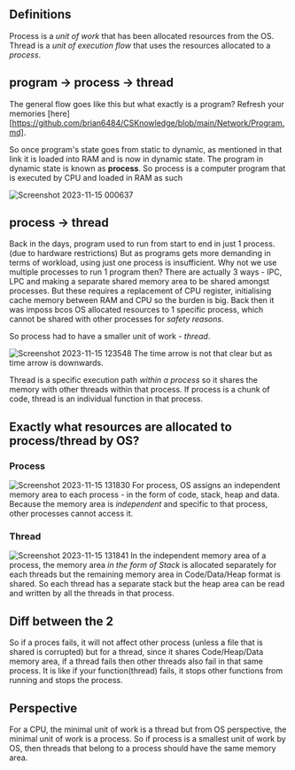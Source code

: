 ## Definitions
Process is a *unit of work* that has been allocated resources from the OS.
Thread is a *unit of execution flow* that uses the resources allocated to a *process*.

## program -> process -> thread
The general flow goes like this but what exactly is a program? Refresh your memories 
[here][https://github.com/brian6484/CSKnowledge/blob/main/Network/Program.md]. 

So once program's state goes from static to dynamic, as mentioned in that link it is loaded into RAM and is now
in dynamic state. The program in dynamic state is known as **process**. So process is a computer program that is 
executed by CPU and loaded in RAM as such

![Screenshot 2023-11-15 000637](https://github.com/brian6484/CSKnowledge/assets/56388433/193ba13e-5ee5-447d-b751-994032dcfede)

## process -> thread
Back in the days, program used to run from start to end in just 1 process. (due to hardware restrictions) But as programs gets more demanding in terms of workload, 
using just one process is insufficient. Why not we use multiple processes to run 1 program then? There are actually 3 ways - IPC, LPC
and making a separate shared memory area to be shared amongst processes. But these requires a replacement of CPU register, initialising
cache memory between RAM and CPU so the burden is big. Back then it was imposs bcos OS allocated resources to 1 specific process, which 
cannot be shared with other processes for *safety reasons*. 

So process had to have a smaller unit of work - *thread*.

![Screenshot 2023-11-15 123548](https://github.com/brian6484/CSKnowledge/assets/56388433/10d6a5cb-1d61-42d9-8906-7247134c8203)
The time arrow is not that clear but as time arrow is downwards.

Thread is a specific execution path *within a process* so it shares the memory with other threads within that process. If process is a chunk
of code, thread is an individual function in that process.

## Exactly what resources are allocated to process/thread by OS?

### Process
![Screenshot 2023-11-15 131830](https://github.com/brian6484/CSKnowledge/assets/56388433/c1a1374b-2100-4537-9eeb-c0ce7640eb40)
For process, OS assigns an independent memory area to each process - in the form of code, stack, heap and data.
Because the memory area is *independent* and specific to that process, other processes cannot access it.

### Thread
![Screenshot 2023-11-15 131841](https://github.com/brian6484/CSKnowledge/assets/56388433/2de85bae-c85e-43fc-a1cc-9a793c3417b0)
In the independent memory area of a process, the memory area *in the form of Stack* is allocated separately for each threads
but the remaining memory area in Code/Data/Heap format is shared. So each thread has a separate stack but the heap area can be read
and written by all the threads in that process.

## Diff between the 2 
So if a proces fails, it will not affect other process (unless a file that is shared is corrupted) but for a thread, since it shares
Code/Heap/Data memory area, if a thread fails then other threads also fail in that same process. It is like if your function(thread) fails,
it stops other functions from running and stops the process.

## Perspective
For a CPU, the minimal unit of work is a thread but from OS perspective, the minimal unit of work is a process. So if process is a smallest unit of work
by OS, then threads that belong to a process should have the same memory area.






